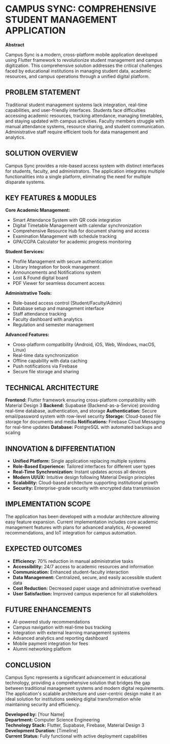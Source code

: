 # CAMPUS SYNC: COMPREHENSIVE STUDENT MANAGEMENT APPLICATION

**Abstract**

Campus Sync is a modern, cross-platform mobile application developed using Flutter framework to revolutionize student management and campus digitization. This comprehensive solution addresses the critical challenges faced by educational institutions in managing student data, academic resources, and campus operations through a unified digital platform.

## PROBLEM STATEMENT

Traditional student management systems lack integration, real-time capabilities, and user-friendly interfaces. Students face difficulties accessing academic resources, tracking attendance, managing timetables, and staying updated with campus activities. Faculty members struggle with manual attendance systems, resource sharing, and student communication. Administrative staff require efficient tools for data management and analytics.

## SOLUTION OVERVIEW

Campus Sync provides a role-based access system with distinct interfaces for students, faculty, and administrators. The application integrates multiple functionalities into a single platform, eliminating the need for multiple disparate systems.

## KEY FEATURES & MODULES

**Core Academic Management:**
- Smart Attendance System with QR code integration
- Digital Timetable Management with calendar synchronization
- Comprehensive Resource Hub for document sharing and access
- Examination Management with schedule tracking
- GPA/CGPA Calculator for academic progress monitoring

**Student Services:**
- Profile Management with secure authentication
- Library Integration for book management
- Announcements and Notifications system
- Lost & Found digital board
- PDF Viewer for seamless document access

**Administrative Tools:**
- Role-based access control (Student/Faculty/Admin)
- Database setup and management interface
- Staff attendance tracking
- Faculty dashboard with analytics
- Regulation and semester management

**Advanced Features:**
- Cross-platform compatibility (Android, iOS, Web, Windows, macOS, Linux)
- Real-time data synchronization
- Offline capability with data caching
- Push notifications via Firebase
- Secure file storage and sharing

## TECHNICAL ARCHITECTURE

**Frontend:** Flutter framework ensuring cross-platform compatibility with Material Design 3
**Backend:** Supabase (Backend-as-a-Service) providing real-time database, authentication, and storage
**Authentication:** Secure email/password system with row-level security
**Storage:** Cloud-based file storage for documents and media
**Notifications:** Firebase Cloud Messaging for real-time updates
**Database:** PostgreSQL with automated backups and scaling

## INNOVATION & DIFFERENTIATION

- **Unified Platform:** Single application replacing multiple systems
- **Role-Based Experience:** Tailored interfaces for different user types
- **Real-Time Synchronization:** Instant updates across all devices
- **Modern UI/UX:** Intuitive design following Material Design principles
- **Scalability:** Cloud-based architecture supporting institutional growth
- **Security:** Enterprise-grade security with encrypted data transmission

## IMPLEMENTATION SCOPE

The application has been developed with a modular architecture allowing easy feature expansion. Current implementation includes core academic management features with plans for advanced analytics, AI-powered recommendations, and IoT integration for campus automation.

## EXPECTED OUTCOMES

- **Efficiency:** 70% reduction in manual administrative tasks
- **Accessibility:** 24/7 access to academic resources and information
- **Communication:** Enhanced student-faculty interaction
- **Data Management:** Centralized, secure, and easily accessible student data
- **Cost Reduction:** Decreased paper usage and administrative overhead
- **User Satisfaction:** Improved campus experience for all stakeholders

## FUTURE ENHANCEMENTS

- AI-powered study recommendations
- Campus navigation with real-time bus tracking
- Integration with external learning management systems
- Advanced analytics and reporting dashboard
- Mobile payment integration for fees
- Alumni networking platform

## CONCLUSION

Campus Sync represents a significant advancement in educational technology, providing a comprehensive solution that bridges the gap between traditional management systems and modern digital requirements. The application's scalable architecture and user-centric design make it an ideal solution for institutions seeking digital transformation while maintaining security and efficiency.

**Developed by:** [Your Name]  
**Department:** Computer Science Engineering                              
**Technology Stack:** Flutter, Supabase, Firebase, Material Design 3  
**Development Duration:** [Timeline]  
**Current Status:** Fully functional with active deployment capabilities

